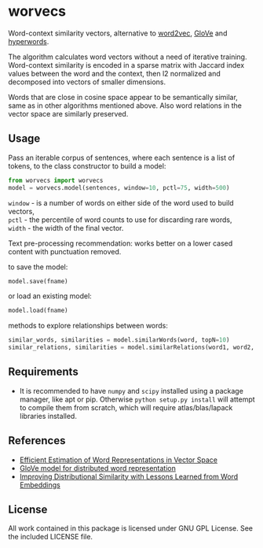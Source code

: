 # worvecs  

Word-context similarity vectors, alternative to [word2vec](https://code.google.com/archive/p/word2vec/), [GloVe](https://github.com/stanfordnlp/GloVe) and [hyperwords](https://bitbucket.org/omerlevy/hyperwords).  

The algorithm calculates word vectors without a need of iterative training. Word-context similarity is encoded in a sparse matrix with Jaccard index values between the word and the context, then l2 normalized and decomposed into vectors of smaller dimensions.  

Words that are close in cosine space appear to be semantically similar, same as in other algorithms mentioned above. Also word relations in the vector space are similarly preserved.  


## Usage  

Pass an iterable corpus of sentences, where each sentence is a list of tokens, to the class constructor to build a model:  

```python
from worvecs import worvecs  
model = worvecs.model(sentences, window=10, pctl=75, width=500)  
```

`window` - is a number of words on either side of the word used to build vectors,  
`pctl` - the percentile of word counts to use for discarding rare words,  
`width` - the width of the final vector.  

Text pre-processing recommendation: works better on a lower cased content with punctuation removed.  

to save the model:  

```python
model.save(fname)  
```  

or load an existing model:  

```python
model.load(fname)  
```  

methods to explore relationships between words:  

```python
similar_words, similarities = model.similarWords(word, topN=10)  
similar_relations, similarities = model.similarRelations(word1, word2, word3, topN=10)  
```  


## Requirements

 - It is recommended to have `numpy` and `scipy` installed using a package manager, like apt or pip. Otherwise `python setup.py install` will attempt to compile them from scratch, which will require atlas/blas/lapack libraries installed.


## References
 - [Efficient Estimation of Word Representations in Vector Space](https://arxiv.org/abs/1301.3781)
 - [GloVe model for distributed word representation](https://github.com/stanfordnlp/GloVe)
 - [Improving Distributional Similarity with Lessons Learned from Word Embeddings](http://www.aclweb.org/anthology/Q15-1016)

 ## License
 All work contained in this package is licensed under GNU GPL License. See the included LICENSE file.

